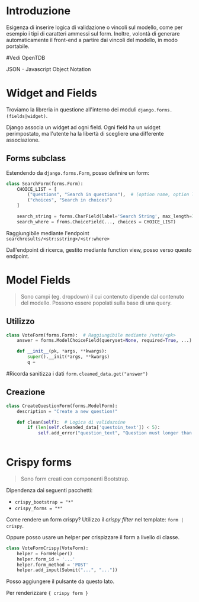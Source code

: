 # Introduzione
Esigenza di inserire logica di validazione o vincoli sul modello, come per esempio i tipi di caratteri ammessi sul form. Inoltre, volontà di generare automaticamente il front-end a partire dai vincoli del modello, in modo portabile.

#Vedi OpenTDB

JSON - Javascript Object Notation

# Widget and Fields
Troviamo la libreria in questione all'interno dei moduli `django.forms.(fields|widget)`.

Django associa un widget ad ogni field. Ogni field ha un widget perimpostato, ma l'utente ha la libertà di scegliere una differente associazione.

## Forms subclass
Estendendo da `django.forms.Form`, posso definire un form:
```python
class SearchForm(forms.Form):
	CHOICE_LIST = [
		("questions", "Search in questions"),  # (option name, option label)
		("choices", "Search in choices")
	]

	search_string = forms.CharField(label='Search String', max_length=100, min_length=3, required=True)
	search_where = froms.ChoiceField(..., choices = CHOICE_LIST)
```

Raggiungibile mediante l'endpoint `searchresults/<str:sstring>/<str:where>`

Dall'endpoint di ricerca, gestito mediante function view, posso verso questo endpoint.
# Model Fields
>Sono campi (eg. dropdown) il cui contenuto dipende dal contenuto del modello. Possono essere popolati sulla base di una query.

## Utilizzo
```python
class VoteForm(forms.Form):  # Raggiungibile mediante /vote/<pk>
	answer = forms.ModelChoiceField(queryset=None, required=True, ...)

	def __init__(pk, *args, **kwargs):
		super().__init(*args, **kwargs)
		q = 
```

#Ricorda sanitizza i dati `form.cleaned_data.get("answer")`

## Creazione
```python
class CreateQuestionForm(forms.ModelForm):
	description = "Create a new question!"

	def clean(self):  # Logica di validazoine
		if (len(self.cleanded_data['questoin_text']) < 5):
			self.add_error("question_text", "Question must longer than 5 chars"
		
```

# Crispy forms
>Sono form creati con componenti Bootstrap.

Dipendenza dai seguenti pacchetti:
- `crispy_bootstrap = "*"`
- `crispy_forms = "*"`

Come rendere un form crispy? Utilizzo il *crispy filter* nel template: `form | crispy`.

Oppure posso usare un helper per crispizzare il form a livello di classe.
```python
class VoteFormCrispy(VoteForm):
	helper = FormHelper()
	helper.form_id = '...'
	helper.form_method = 'POST'
	helper.add_input(Submit("...", "..."))
```

Posso aggiungere il pulsante da questo lato.

Per renderizzare `{ crispy form }`